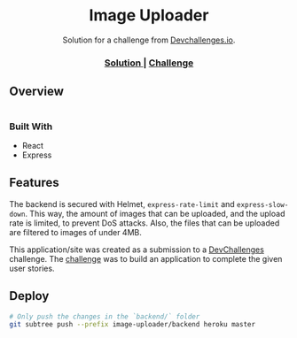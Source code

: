 <h1 align="center">Image Uploader</h1>

<div align="center">
   Solution for a challenge from  <a href="http://devchallenges.io" target="_blank">Devchallenges.io</a>.
</div>

<div align="center">
  <h3>
    <a href="https://{your-url-to-the-solution}">
      Solution
    </a>
    <span> | </span>
    <a href="https://devchallenges.io/challenges/O2iGT9yBd6xZBrOcVirx">
      Challenge
    </a>
  </h3>
</div>

## Overview

![]()

### Built With

- React
- Express

## Features

The backend is secured with Helmet, `express-rate-limit` and `express-slow-down`. This way, the amount of images that can be uploaded, and the upload rate is limited, to prevent DoS attacks. Also, the files that can be uploaded are filtered to images of under 4MB.

This application/site was created as a submission to a [DevChallenges](https://devchallenges.io/challenges) challenge. The [challenge](https://devchallenges.io/challenges/O2iGT9yBd6xZBrOcVirx) was to build an application to complete the given user stories.

## Deploy

```bash
# Only push the changes in the `backend/` folder
git subtree push --prefix image-uploader/backend heroku master
```

